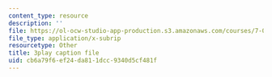 ```yaml
---
content_type: resource
description: ''
file: https://ol-ocw-studio-app-production.s3.amazonaws.com/courses/7-012-introduction-to-biology-fall-2004/cb6a79f6ef24da811dcc9340d5cf481f_bO0WsF4anko.srt
file_type: application/x-subrip
resourcetype: Other
title: 3play caption file
uid: cb6a79f6-ef24-da81-1dcc-9340d5cf481f
---
```

